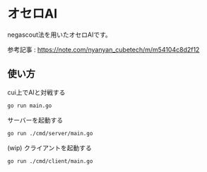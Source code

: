# オセロAI
negascout法を用いたオセロAIです。

参考記事 : https://note.com/nyanyan_cubetech/m/m54104c8d2f12

## 使い方

cui上でAIと対戦する

```bash
go run main.go
```

サーバーを起動する
```bash
go run ./cmd/server/main.go
```

(wip) クライアントを起動する
```bash
go run ./cmd/client/main.go
```



